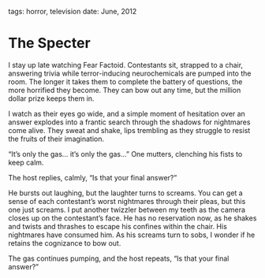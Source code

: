 tags: horror, television
date: June, 2012

# The Specter

I stay up late watching Fear Factoid. Contestants sit, strapped to a chair, answering trivia while terror-inducing neurochemicals are pumped into the room. The longer it takes them to complete the battery of questions, the more horrified they become. They can bow out any time, but the million dollar prize keeps them in.

I watch as their eyes go wide, and a simple moment of hesitation over an answer explodes into a frantic search through the shadows for nightmares come alive. They sweat and shake, lips trembling as they struggle to resist the fruits of their imagination.

“It’s only the gas… it’s only the gas…” One mutters, clenching his fists to keep calm.

The host replies, calmly, “Is that your final answer?”

He bursts out laughing, but the laughter turns to screams. You can get a sense of each contestant’s worst nightmares through their pleas, but this one just screams. I put another twizzler between my teeth as the camera closes up on the contestant’s face. He has no reservation now, as he shakes and twists and thrashes to escape his confines within the chair. His nightmares have consumed him. As his screams turn to sobs, I wonder if he retains the cognizance to bow out.

The gas continues pumping, and the host repeats, “Is that your final answer?”
